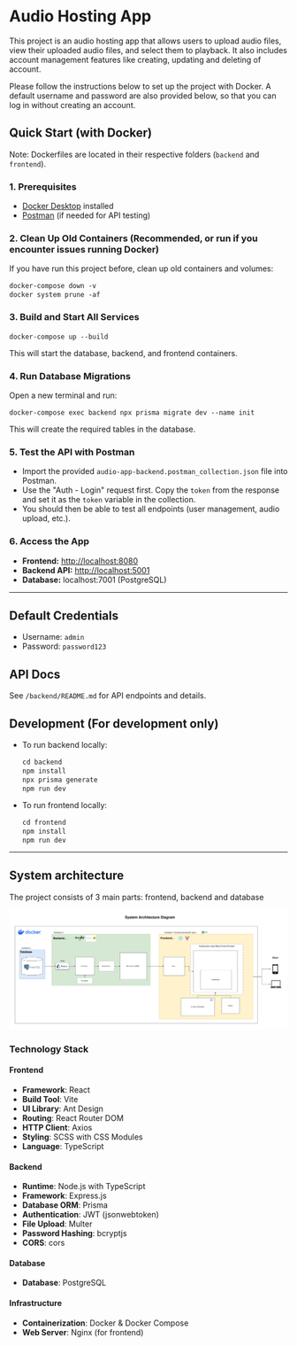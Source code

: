 # Audio Hosting App

This project is an audio hosting app that allows users to upload audio files, view their uploaded audio files, and select them to playback. It also includes account management features like creating, updating and deleting of account.

Please follow the instructions below to set up the project with Docker. A default username and password are also provided below, so that you can log in without creating an account.

## Quick Start (with Docker)

Note: Dockerfiles are located in their respective folders (`backend` and `frontend`).

### 1. Prerequisites

- [Docker Desktop](https://www.docker.com/products/docker-desktop/) installed
- [Postman](https://www.postman.com/downloads/) (if needed for API testing)

### 2. Clean Up Old Containers (Recommended, or run if you encounter issues running Docker)

If you have run this project before, clean up old containers and volumes:

```
docker-compose down -v
docker system prune -af
```

### 3. Build and Start All Services

```
docker-compose up --build
```

This will start the database, backend, and frontend containers.

### 4. Run Database Migrations

Open a new terminal and run:

```
docker-compose exec backend npx prisma migrate dev --name init
```

This will create the required tables in the database.

### 5. Test the API with Postman

- Import the provided `audio-app-backend.postman_collection.json` file into Postman.
- Use the "Auth - Login" request first. Copy the `token` from the response and set it as the `token` variable in the collection.
- You should then be able to test all endpoints (user management, audio upload, etc.).

### 6. Access the App

- **Frontend:** [http://localhost:8080](http://localhost:8080)
- **Backend API:** [http://localhost:5001](http://localhost:5001)
- **Database:** localhost:7001 (PostgreSQL)

---

## Default Credentials

- Username: `admin`
- Password: `password123`

## API Docs

See `/backend/README.md` for API endpoints and details.

## Development (For development only)

- To run backend locally:
  ```
  cd backend
  npm install
  npx prisma generate
  npm run dev
  ```
- To run frontend locally:
  ```
  cd frontend
  npm install
  npm run dev
  ```

---

## System architecture

The project consists of 3 main parts: frontend, backend and database

![System Architecture](./system-architecture.svg)

### Technology Stack

#### Frontend

- **Framework**: React
- **Build Tool**: Vite
- **UI Library**: Ant Design
- **Routing**: React Router DOM
- **HTTP Client**: Axios
- **Styling**: SCSS with CSS Modules
- **Language**: TypeScript

#### Backend

- **Runtime**: Node.js with TypeScript
- **Framework**: Express.js
- **Database ORM**: Prisma
- **Authentication**: JWT (jsonwebtoken)
- **File Upload**: Multer
- **Password Hashing**: bcryptjs
- **CORS**: cors

#### Database

- **Database**: PostgreSQL

#### Infrastructure

- **Containerization**: Docker & Docker Compose
- **Web Server**: Nginx (for frontend)
